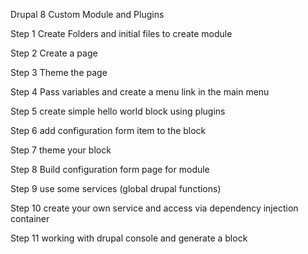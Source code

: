 Drupal 8 Custom Module and Plugins

Step 1 Create Folders and initial files to create module

Step 2 Create a page

Step 3 Theme the page

Step 4 Pass variables and create a menu link in the main menu

Step 5 create simple hello world block using plugins

Step 6 add configuration form item to the block

Step 7 theme your block

Step 8 Build configuration form page for module

Step 9 use some services (global drupal functions)

Step 10 create your own service and access via dependency injection  container

Step 11 working with drupal console and generate a block
